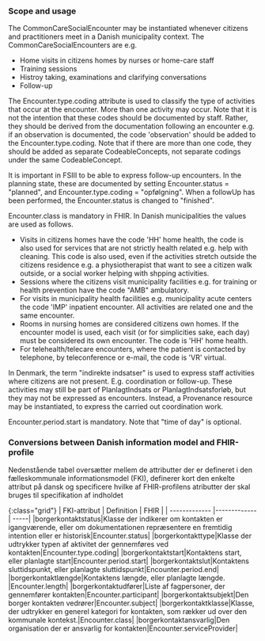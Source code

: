 ### Scope and usage
The CommonCareSocialEncounter may be instantiated whenever citizens and practitioners meet in a Danish municipality context. The CommonCareSocialEncounters are e.g.
* Home visits in citizens homes by nurses or home-care staff
* Training sessions
* Histroy taking, examinations and clarifying conversations
* Follow-up

The Encounter.type.coding attribute is used to classify the type of activities that occur at the encounter. More than one activity may occur. Note that it is not the intention that these codes should be documented by staff. Rather, they should be derived from the documentation following an encounter e.g. if an observation is documented, the code 'observation' should be added to the Encounter.type.coding. Note that if there are more than one code, they should be added as separate CodeableConcepts, not separate codings under the same CodeableConcept.

It is important in FSIII to be able to express follow-up encounters. In the planning state, these are documented by setting Encounter.status = "planned", and Encounter.type.coding = "opfølgning". When a followUp has been performed, the Encounter.status is changed to "finished".

Encounter.class is mandatory in FHIR. In Danish municipalities the values are used as follows.
* Visits in citizens homes have the code 'HH' home health, the code is also used for services that are not strictly health related e.g. help with cleaning. This code is also used, even if the activities stretch outside the citizens residence e.g. a physiotherapist that want to see a citizen walk outside, or a social worker helping with shpping activities.
* Sessions where the citizens visit municipality facilities e.g. for training or health prevention have the code "AMB" ambulatory. 
* For visits in municipality health facilities e.g. municipality acute centers the code 'IMP' inpatient encounter. All activities are related one and the same encounter.
* Rooms in nursing homes are considered citizens own homes. If the encounter model is used, each visit (or for simplicities sake, each day) must be considered its own encounter. The code is 'HH' home health.
* For telehealth/telecare encounters, where the patient is contacted by telephone, by teleconference or e-mail, the code is 'VR' virtual.

In Denmark, the term "indirekte indsatser" is used to express staff activities where citizens are not present. E.g. coordination or follow-up. These activities may still be part of PlanlagtIndsats or PlanlagtIndsatsforløb, but they may not be expressed as encounters. Instead, a Provenance resource may be instantiated, to express the carried out coordination work.

Encounter.period.start is mandatory. Note that "time of day" is optional. 

### Conversions between Danish information model and FHIR-profile

Nedenstående tabel oversætter mellem de attributter der er defineret i den fælleskommunale informationsmodel (FKI), definerer kort den enkelte attribut på dansk og specificere hvilke af FHIR-profilens atributter der skal bruges til specifikation af indholdet

{:class="grid"}
|   FKI-attribut      | Definition        | FHIR  |
| ------------- |-------------| -----|
|borgerkontaktstatus|Klasse der indikerer om kontakten er igangværende, eller om dokumentationen repræsentere en fremtidig intention eller er historisk|Encounter.status|
|borgerkontakttype|Klasse der udtrykker typen af aktivitet der gennemføres ved kontakten|Encounter.type.coding|
|borgerkontaktstart|Kontaktens start, eller planlagte start|Encounter.period.start|
|borgerkontaktslut|Kontaktens sluttidspunkt, eller planlagte sluttidspunkt|Encounter.period.end|
|borgerkontaktlængde|Kontaktens længde, eller planlagte længde. |Encounter.length|
|borgerkontaktudfører|Liste af fagpersoner, der gennemfører kontakten|Encounter.participant|
|borgerkontaktsubjekt|Den borger kontakten vedrører|Encounter.subject|
|borgerkontaktklasse|Klasse, der udtrykker en generel kategori for kontakten, som rækker ud over den kommunale kontekst.|Encounter.class|
|borgerkontaktansvarlig|Den organisation der er ansvarlig for kontakten|Encounter.serviceProvider|